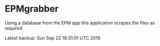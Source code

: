 # EPMgrabber
Using a database from the EPM app this application scrapes the files as required


Latest backup: Sun Sep 22 18:31:01 UTC 2019
